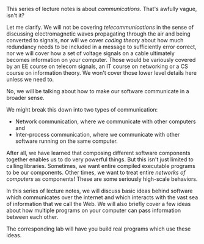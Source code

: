 This series of lecture notes is about *communications*. That's awfully vague, isn't it?

Let me clarify. We will not be covering *telecommunications* in the sense of discussing electromagnetic waves propagating through the air and being converted to signals, nor will we cover *coding theory* about how much redundancy needs to be included in a message to sufficiently error correct, nor we will cover how a set of voltage signals on a cable ultimately becomes information on your computer. Those would be variously covered by an EE course on telecom signals, an IT course on networking or a CS course on information theory. We won't cover those lower level details here unless we need to.

No, we will be talking about how to make our software communicate in a broader sense.

We might break this down into two types of communication:

- Network communication, where we communicate with other computers
and
- Inter-process communication, where we communicate with other software running on the same computer.

After all, we have learned that composing different software components together enables us to do very powerful things. But this isn't just limited to calling libraries. Sometimes, we want entire compiled executable programs to be our components. Other times, we want to treat entire *networks of computers* as components! These are some seriously high-scale behaviors.

In this series of lecture notes, we will discuss basic ideas behind software which communicates over the internet and which interacts with the vast sea of information that we call the Web. We will also briefly cover a few ideas about how multiple programs on your computer can pass information between each other.

The corresponding lab will have you build real programs which use these ideas.